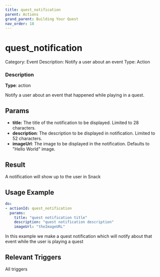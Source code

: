 ```yaml
---
title: quest_notification
parent: Actions
grand_parent: Building Your Quest
nav_order: 18
---
```


# quest_notification

Category: Event
Description: Notify a user about an event
Type: Action

### Description

**Type**: action

Notify a user about an event that happened while playing in a quest.

## Params

- **title:** The title of the notification to be displayed. Limited to 28 characters. 
- **description**: The description to be displayed in notification. Limited to 52 characters.
- **imageUrl**: The image to be displayed in the notification. Defaults to "Hello World" image. 

## Result

A notification will show up to the user in Snack

## Usage Example

```yaml
do:
- actionId: quest_notification
  params:
    title: "quest notification title"
    description: "quest notification description"
    imageUrl: "theImageURL"
```

In this example we make a quest notification which will notify about that event while the user is playing a quest 
## Relevant Triggers

All triggers